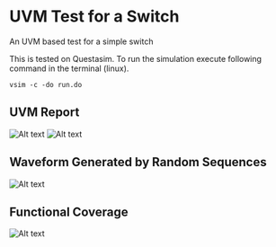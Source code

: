 # UVM Test for a Switch
An UVM based test for a simple switch

This is tested on Questasim. To run the simulation execute following command in the terminal (linux).

```vsim -c -do run.do```

## UVM Report
![Alt text](https://github.com/dakshinatharindu/uvm-switch-test/blob/master/images/uvm_report_start.png "UVM Report Start")
![Alt text](https://github.com/dakshinatharindu/uvm-switch-test/blob/master/images/uvm_report_end.png "UVM Report Start")

## Waveform Generated by Random Sequences
![Alt text](https://github.com/dakshinatharindu/uvm-switch-test/blob/master/images/wave.png "UVM Report Start")

## Functional Coverage
![Alt text](https://github.com/dakshinatharindu/uvm-switch-test/blob/master/images/coverage.png "UVM Report Start")

